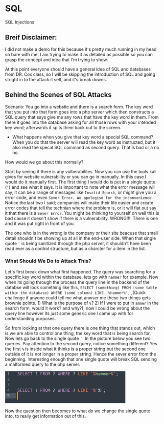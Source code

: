 # SQL
SQL Injections

## Breif Disclaimer:
I did not make a demo for this because it's pretty much running in my head so bare with me. I am trying to make it as detailed as possible so you can grasp the concept and idea that I'm trying to show. 

At this point everyone should have a general idea of SQL and databases from DR. Cox class, so I will be skipping the introduction of SQL and going stright in to the attack it self, and it's break downs.

## Behind the Scenes of SQL Attacks

Scenario:
You go into a website and there is a search form. The key word that you put into that form goes into a php server which then constructs a SQL query that says give me any rows that have the key word in them. From there it goes into the database asking for all those rows with your intended key word; afterwards it spits them back out to the screen.

 * What happens when you give that key word a special SQL command?
When you do that the server will read the key word as instructed, but it also read the specal SQL command as second query. That is bad or a no no.

How would we go about this normally?

Start by seeing if there is any vulberabilites. Now you can use the tools kali gives for website vulnerability or you can go in manually. In this case I would do it manually first. The first thing I would do is put in a single quote (`'`) and see what it says. It is important to note what the error message will say, it can be a range of messages like `Invalid Search`, or might give you a error code, and even `Sever Error. We apologise for the inconvenience`. Notice the last two I said; companies will make their life easier and create error codes that tell the technian where the problem is, or it will flat out say it that there is a `Sever Error`. You might be thinking to yourself oh well this is bad cause it doesn't show if there is a vulnerability. WRONG!!!! There is one and it was put right in front of you.

The one who is in the wrong is the company or their site beacuse that small detail shouldn't be showing up at all in the end-user side. When that single quote `'` is being sanitized through the php server, it shouldn't have been read ever as a control structure, but as a charcter for a item in the list. 

### What Should We Do to Attack This?

Let's first break down what first happened. The query was searching for a specific key word within the database, lets go with ` hammer ` for example. Now when its going through the process the query line in the backend of the databse will look something like this, ` SELECT (something) FROM (some table within the database) WHERE (some column) LIKE '%hammer%'; ` ,(Quick challenge if anyone could tell me what anwser me these two things gets brownie points. 1) What is the purpose of `%`? 2) If I were to put in `ammer` in the search form, would it work? and why?), now I could be wrong about the query line however its just some generic one I came up with for understanding purposes.

So from looking at that one query there is one thing that stands out, which is we are able to control one thing, the key word that is being search for. Now lets go back to the single quote `'`. In the picture below you see two queries. Pay attention to the second query, notice something different? Yes the first `%` is inside what it thinks is a proper string but the second one outside of it is not longer in a proper string. Hence the sever error from the beginning. Interesting enough that one single quote will break SQL sending a malformed query to the php server. 

<img src="SQL.png">

Now the question then becomes to what do we change the single quote into, to really get information out of this. 
